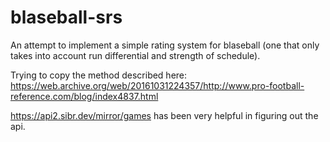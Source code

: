 # blaseball-srs

An attempt to implement a simple rating system for blaseball (one that only takes into account run differential and strength of schedule).

Trying to copy the method described here: <https://web.archive.org/web/20161031224357/http://www.pro-football-reference.com/blog/index4837.html>

<https://api2.sibr.dev/mirror/games> has been very helpful in figuring out the api.
